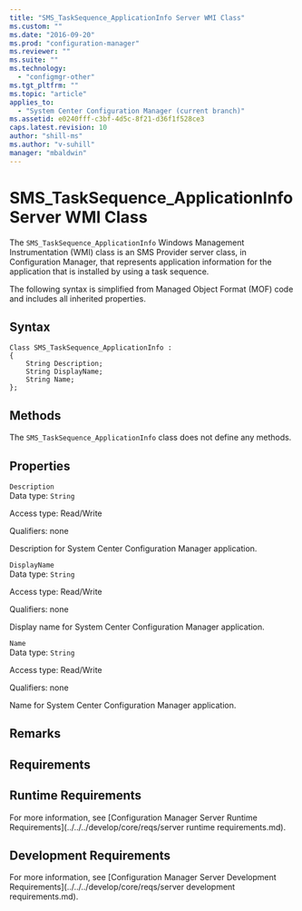 ```yaml
---
title: "SMS_TaskSequence_ApplicationInfo Server WMI Class"
ms.custom: ""
ms.date: "2016-09-20"
ms.prod: "configuration-manager"
ms.reviewer: ""
ms.suite: ""
ms.technology: 
  - "configmgr-other"
ms.tgt_pltfrm: ""
ms.topic: "article"
applies_to: 
  - "System Center Configuration Manager (current branch)"
ms.assetid: e0240fff-c3bf-4d5c-8f21-d36f1f528ce3
caps.latest.revision: 10
author: "shill-ms"
ms.author: "v-suhill"
manager: "mbaldwin"
---
```

# SMS_TaskSequence_ApplicationInfo Server WMI Class
The `SMS_TaskSequence_ApplicationInfo` Windows Management Instrumentation (WMI) class is an SMS Provider server class, in Configuration Manager, that represents application information for the application that is installed by using a task sequence.  
  
 The following syntax is simplified from Managed Object Format (MOF) code and includes all inherited properties.  
  
## Syntax  
  
```  
Class SMS_TaskSequence_ApplicationInfo :    
{  
    String Description;  
    String DisplayName;  
    String Name;  
};  
```  
  
## Methods  
 The `SMS_TaskSequence_ApplicationInfo` class does not define any methods.  
  
## Properties  
 `Description`  
 Data type: `String`  
  
 Access type: Read/Write  
  
 Qualifiers: none  
  
 Description for System Center Configuration Manager application.  
  
 `DisplayName`  
 Data type: `String`  
  
 Access type: Read/Write  
  
 Qualifiers: none  
  
 Display name for System Center Configuration Manager application.  
  
 `Name`  
 Data type: `String`  
  
 Access type: Read/Write  
  
 Qualifiers: none  
  
 Name for System Center Configuration Manager application.  
  
## Remarks  
  
## Requirements  
  
## Runtime Requirements  
 For more information, see [Configuration Manager Server Runtime Requirements](../../../develop/core/reqs/server runtime requirements.md).  
  
## Development Requirements  
 For more information, see [Configuration Manager Server Development Requirements](../../../develop/core/reqs/server development requirements.md).